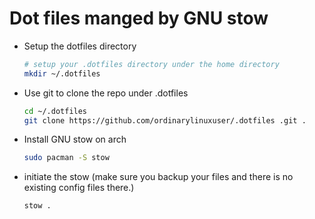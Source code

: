 # Dot files manged by GNU stow

- Setup the dotfiles directory

    ```sh
    # setup your .dotfiles directory under the home directory
    mkdir ~/.dotfiles
    ```

- Use git to clone the repo under .dotfiles

    ```sh
    cd ~/.dotfiles
    git clone https://github.com/ordinarylinuxuser/.dotfiles .git .
    ```

- Install GNU stow on arch

    ```sh
    sudo pacman -S stow
    ```

- initiate the stow (make sure you backup your files and there is no existing config files there.)

    ```sh
    stow .
    ```

